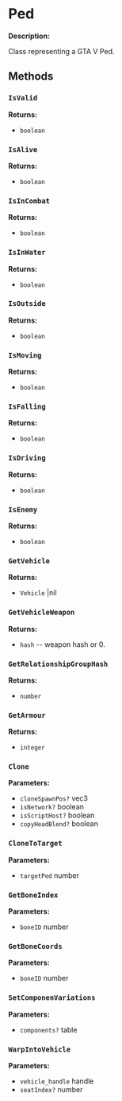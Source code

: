 # Ped

**Description:**

Class representing a GTA V Ped.

## Methods

### `IsValid`

**Returns:**
- `boolean` 

### `IsAlive`

**Returns:**
- `boolean` 

### `IsInCombat`

**Returns:**
- `boolean` 

### `IsInWater`

**Returns:**
- `boolean` 

### `IsOutside`

**Returns:**
- `boolean` 

### `IsMoving`

**Returns:**
- `boolean` 

### `IsFalling`

**Returns:**
- `boolean` 

### `IsDriving`

**Returns:**
- `boolean` 

### `IsEnemy`

**Returns:**
- `boolean` 

### `GetVehicle`

**Returns:**
- `Vehicle` |nil

### `GetVehicleWeapon`

**Returns:**
- `hash` -- weapon hash or 0.

### `GetRelationshipGroupHash`

**Returns:**
- `number` 

### `GetArmour`

**Returns:**
- `integer` 

### `Clone`

**Parameters:**
- `cloneSpawnPos?` vec3
- `isNetwork?` boolean
- `isScriptHost?` boolean
- `copyHeadBlend?` boolean



### `CloneToTarget`

**Parameters:**
- `targetPed` number



### `GetBoneIndex`

**Parameters:**
- `boneID` number



### `GetBoneCoords`

**Parameters:**
- `boneID` number



### `SetComponenVariations`

**Parameters:**
- `components?` table



### `WarpIntoVehicle`

**Parameters:**
- `vehicle_handle` handle
- `seatIndex?` number



